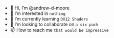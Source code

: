 - 👋 Hi, I’m @andrew-d-moore
- 👀 I’m interested in ```nothing```
- 🌱 I’m currently learning ```DX12 Shaders```
- 💞️ I’m looking to collaborate on ```a six pack```
- 📫 How to reach me ```that would be impressive```

<!---
andrew-d-moore/andrew-d-moore is a ✨ special ✨ repository because its `README.md` (this file) appears on your GitHub profile.
You can click the Preview link to take a look at your changes.
--->
